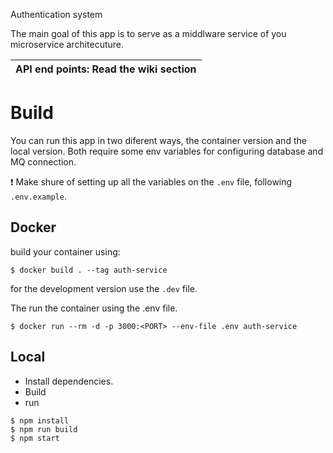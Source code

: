 
Authentication system 

The main goal of this app is to serve as a middlware service of you microservice architecuture.

| API end points: Read the wiki section  |
| - |

# Build
You can run this app in two diferent ways, the container version and the local version. Both require some env variables for configuring database and MQ connection.

:heavy_exclamation_mark: Make shure of setting up all the variables on the `.env` file, following `.env.example`.

## Docker
build your container using:
``` ssh
$ docker build . --tag auth-service
```
for the development version use the `.dev` file.

The run the container using the .env file.
``` ssh
$ docker run --rm -d -p 3000:<PORT> --env-file .env auth-service
```



## Local
- Install dependencies.
- Build
- run
```
$ npm install
$ npm run build
$ npm start
```
